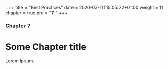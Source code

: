 +++
title = "Best Practices"
date = 2020-07-11T15:05:22+01:00
weight = 11
chapter = true
pre = "<b>7. </b>"
+++

### Chapter 7

# Some Chapter title

Lorem Ipsum.